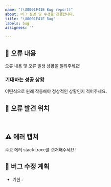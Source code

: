 ```yaml
---
name: "[\U0001F41E Bug report]"
about: 버그 설명 및 수정을 진행합니다.
title: "\U0001F41E Bug"
labels: bug
assignees: ''

---
```


## 🤔 오류 내용
오류 내용 및 오류 발생 상황을 알려주세요!

### 기대하는 성공 상황

어떤식으로 원래 작동해야 정상적인 상황인지 적어주세요.
<br>

## 🚩 오류 발견 위치
<br>

## ⚠ 에러 캡쳐
주요 에러 stack trace를 캡쳐해주세요!
<br>

## 📆 버그 수정 계획
- 기한 :
<br>
